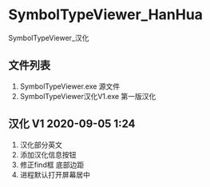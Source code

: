 # SymbolTypeViewer_HanHua
SymbolTypeViewer_汉化

## 文件列表
1. SymbolTypeViewer.exe 源文件
2. SymbolTypeViewer汉化V1.exe 第一版汉化

## 汉化 V1 2020-09-05 1:24
1. 汉化部分英文
2. 添加汉化信息按钮
3. 修正find框 底部边距
4. 进程默认打开屏幕居中
